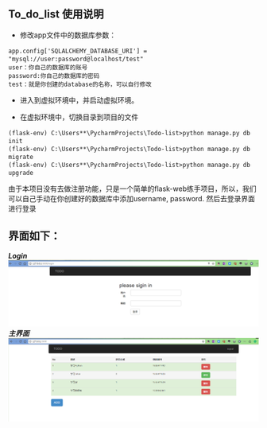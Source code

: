 ## To_do_list 使用说明

- 修改app文件中的数据库参数：
```
app.config['SQLALCHEMY_DATABASE_URI'] = "mysql://user:password@localhost/test"
user：你自己的数据库的账号
password:你自己的数据库的密码 
test：就是你创建的database的名称，可以自行修改
```      
- 进入到虚拟环境中，并启动虚拟环境。

- 在虚拟环境中，切换目录到项目的文件
```
(flask-env) C:\Users**\PycharmProjects\Todo-list>python manage.py db init
(flask-env) C:\Users**\PycharmProjects\Todo-list>python manage.py db migrate
(flask-env) C:\Users**\PycharmProjects\Todo-list>python manage.py db upgrade
```

由于本项目没有去做注册功能，只是一个简单的flask-web练手项目，所以，我们可以自己手动在你创建好的数据库中添加username, password. 然后去登录界面进行登录

## 界面如下：
***Login***
![Login](https://github.com/rickyyangrui/Flask_demo/blob/master/screenshot/Login.png)
***主界面***
![主界面](https://github.com/rickyyangrui/Flask_demo/blob/master/screenshot/Todo_List.png)
